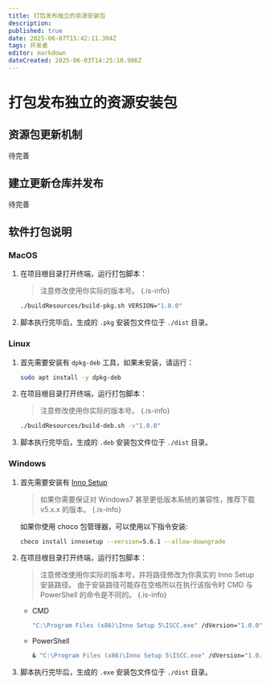 ```yaml
---
title: 打包发布独立的资源安装包
description: 
published: true
date: 2025-06-07T15:42:11.304Z
tags: 开发者
editor: markdown
dateCreated: 2025-06-03T14:25:10.906Z
---
```


# 打包发布独立的资源安装包

## 资源包更新机制

待完善

## 建立更新仓库并发布

待完善

## 软件打包说明

### MacOS

1. 在项目根目录打开终端，运行打包脚本：

    > 注意修改使用你实际的版本号。
    {.is-info}

    ``` bash
    ./buildResources/build-pkg.sh VERSION="1.0.0"
    ```

2. 脚本执行完毕后，生成的 `.pkg` 安装包文件位于 `./dist` 目录。

### Linux

1. 首先需要安装有 `dpkg-deb` 工具，如果未安装，请运行：

    ``` bash
    sudo apt install -y dpkg-deb
    ```

2. 在项目根目录打开终端，运行打包脚本：

    > 注意修改使用你实际的版本号。
    {.is-info}

    ``` bash
    ./buildResources/build-deb.sh -v"1.0.0"
    ```

3. 脚本执行完毕后，生成的 `.deb` 安装包文件位于 `./dist` 目录。

### Windows

1. 首先需要安装有 [Inno Setup](https://jrsoftware.org/isinfo.php)

    > 如果你需要保证对 Windows7 甚至更低版本系统的兼容性，推荐下载 v5.x.x 的版本。 
    {.is-info}
    
    如果你使用 choco 包管理器，可以使用以下指令安装:

    ``` bash
    choco install innosetup --version=5.6.1 --allow-downgrade
    ```

2. 在项目根目录打开终端，运行打包脚本：

    > 注意修改使用你实际的版本号，并将路径修改为你真实的 Inno Setup 安装路径。
    > 由于安装路径可能存在空格所以在执行该指令时 CMD 与 PowerShell 的命令是不同的。
    {.is-info}

    - CMD
    
        ``` bash
        "C:\Program Files (x86)\Inno Setup 5\ISCC.exe" /dVersion="1.0.0" "./buildResources/setup.iss"
        ```

    - PowerShell
    
        ``` bash
        & "C:\Program Files (x86)\Inno Setup 5\ISCC.exe" /dVersion="1.0.0" "./buildResources/setup.iss"
        ```

3. 脚本执行完毕后，生成的 `.exe` 安装包文件位于 `./dist` 目录。
